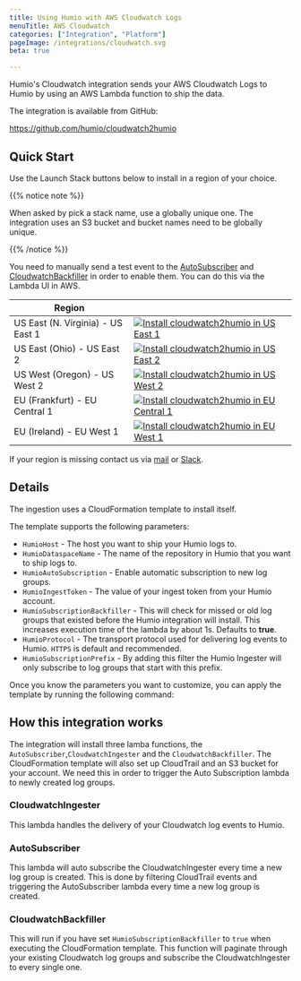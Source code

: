 ```yaml
---
title: Using Humio with AWS Cloudwatch Logs
menuTitle: AWS Cloudwatch
categories: ["Integration", "Platform"]
pageImage: /integrations/cloudwatch.svg
beta: true

---
```


Humio's Cloudwatch integration sends your AWS Cloudwatch Logs to Humio by using
an AWS Lambda function to ship the data.

The integration is available from GitHub:

https://github.com/humio/cloudwatch2humio

## Quick Start

Use the Launch Stack buttons below to install in a region of your
choice.

{{% notice note %}}

When asked by pick a stack name, use a globally unique one. The integration uses an S3 bucket
and bucket names need to be globally unique.

{{% /notice %}}

You need to manually send a test event to the
[AutoSubscriber](#autosubscriber) and
[CloudwatchBackfiller](#cloudwatchbackfiller) in order to enable
them. You can do this via the Lambda UI in AWS.


| Region                            |                               |
|-----------------------------------|-------------------------------|
| US East (N. Virginia) - US East 1 | [![Install cloudwatch2humio in US East 1](https://s3.amazonaws.com/cloudformation-examples/cloudformation-launch-stack.png "Install cloudwatch2humio in US East 1")](https://console.aws.amazon.com/cloudformation/home?region=us-east-1#/stacks/new?stackName=cloudwatch2humio&templateURL=https://humio-public-us-east-1.s3.amazonaws.com/cloudformation.json) |
| US East (Ohio) - US East 2 | [![Install cloudwatch2humio in US East 2](https://s3.amazonaws.com/cloudformation-examples/cloudformation-launch-stack.png "Install cloudwatch2humio in US East 2")](https://console.aws.amazon.com/cloudformation/home?region=us-east-2#/stacks/new?stackName=cloudwatch2humio&templateURL=https://humio-public-us-east-1.s3.amazonaws.com/cloudformation.json) |
| US West (Oregon) - US West 2 | [![Install cloudwatch2humio in US West 2](https://s3.amazonaws.com/cloudformation-examples/cloudformation-launch-stack.png "Install cloudwatch2humio in US West 2")](https://console.aws.amazon.com/cloudformation/home?region=us-west-2#/stacks/new?stackName=cloudwatch2humio&templateURL=https://humio-public-us-east-1.s3.amazonaws.com/cloudformation.json) |
| EU (Frankfurt) - EU Central 1 | [![Install cloudwatch2humio in EU Central 1](https://s3.amazonaws.com/cloudformation-examples/cloudformation-launch-stack.png "Install cloudwatch2humio in EU Central 1")](https://console.aws.amazon.com/cloudformation/home?region=eu-central-1#/stacks/new?stackName=cloudwatch2humio&templateURL=https://humio-public-us-east-1.s3.amazonaws.com/cloudformation.json) |
| EU (Ireland) - EU West 1 | [![Install cloudwatch2humio in EU West 1](https://s3.amazonaws.com/cloudformation-examples/cloudformation-launch-stack.png "Install cloudwatch2humio in EU West 1")](https://console.aws.amazon.com/cloudformation/home?region=eu-west-1#/stacks/new?stackName=cloudwatch2humio&templateURL=https://humio-public-us-east-1.s3.amazonaws.com/cloudformation.json) |

If your region is missing contact us via
[mail](mailto://support@humio.com) or
[Slack](https://community.humio.com).


## Details

The ingestion uses a CloudFormation template to install itself.

The template supports the following parameters:

* `HumioHost` - The host you want to ship your Humio logs to.
* `HumioDataspaceName` - The name of the repository in Humio that you want to ship logs to.
* `HumioAutoSubscription` - Enable automatic subscription to new log groups.
* `HumioIngestToken` - The value of your ingest token from your Humio account.
* `HumioSubscriptionBackfiller` - This will check for missed or old log groups that existed before the Humio integration will install. This increases execution time of the lambda by about 1s. Defaults to **true**.
* `HumioProtocol` - The transport protocol used for delivering log events to Humio. `HTTPS` is default and recommended.
* `HumioSubscriptionPrefix` - By adding this filter the Humio Ingester will only subscribe to log groups that start with this prefix.

Once you know the parameters you want to customize, you can apply the template by running the following command:

## How this integration works

The integration will install three lamba functions, the
`AutoSubscriber`,`CloudwatchIngester` and the
`CloudwatchBackfiller`. The CloudFormation template will also set up
CloudTrail and an S3 bucket for your account. We need this in order to
trigger the Auto Subscription lambda to newly created log groups.

### CloudwatchIngester

This lambda handles the delivery of your Cloudwatch log events to
Humio.

### AutoSubscriber
This lambda will auto subscribe the CloudwatchIngester every time a
new log group is created. This is done by filtering CloudTrail events
and triggering the AutoSubscriber lambda every time a new log group is
created.

### CloudwatchBackfiller
This will run if you have set `HumioSubscriptionBackfiller` to `true`
when executing the CloudFormation template. This function will
paginate through your existing Cloudwatch log groups and subscribe the
CloudwatchIngester to every single one.
